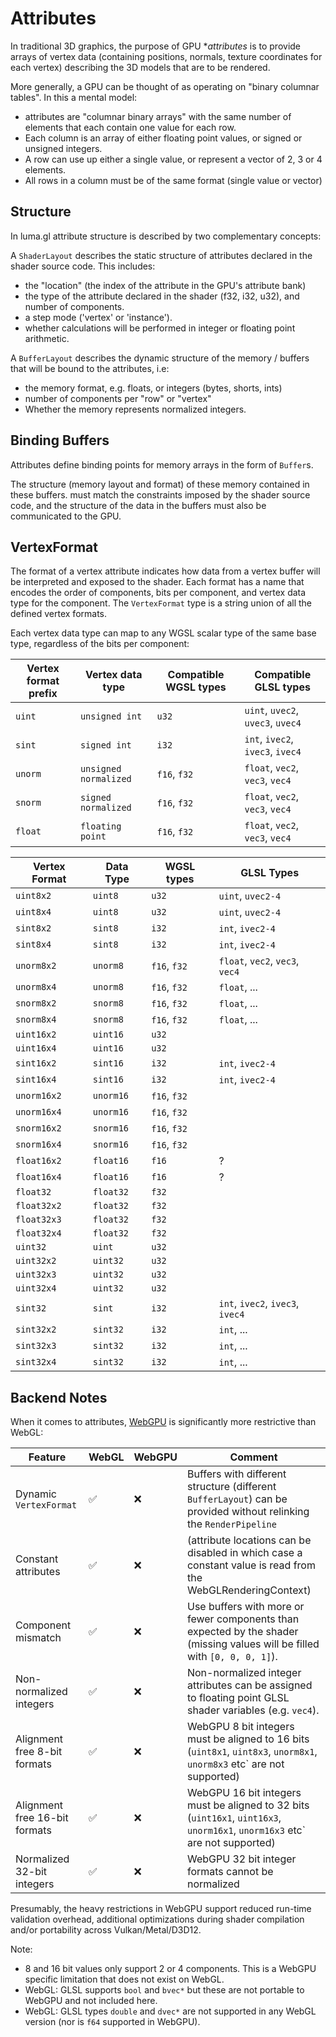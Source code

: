 # Attributes

In traditional 3D graphics, the purpose of GPU **attributes* is to 
provide arrays of vertex data (containing positions, normals, texture coordinates for each vertex) 
describing the 3D models that are to be rendered.

More generally, a GPU can be thought of as operating on "binary columnar tables". In this a mental model:
- attributes are "columnar binary arrays" with the same number of elements that each contain one value for each row. 
- Each column is an array of either floating point values, or signed or unsigned integers.
- A row can use up either a single value, or represent a vector of 2, 3 or 4 elements.
- All rows in a column must be of the same format (single value or vector)

## Structure

In luma.gl attribute structure is described by two complementary concepts:

A `ShaderLayout` describes the static structure of attributes 
declared in the shader source code. This includes:
- the "location" (the index of the attribute in the GPU's attribute bank)
- the type of the attribute declared in the shader (f32, i32, u32), and number of components.
- a step mode ('vertex' or 'instance').
- whether calculations will be performed in integer or floating point arithmetic.

A `BufferLayout` describes the dynamic structure of the memory / buffers that will be bound to the attributes, i.e: 
- the memory format, e.g. floats, or integers (bytes, shorts, ints)
- number of components per "row" or "vertex"
- Whether the memory represents normalized integers.

## Binding Buffers

Attributes define binding points for memory arrays in the form of `Buffer`s. 

The structure (memory layout and format) of these memory contained in these buffers.
must match the constraints imposed by the shader source code, 
and the structure of the data in the buffers must also be communicated to the GPU.

## VertexFormat

The format of a vertex attribute indicates how data from a vertex buffer 
will be interpreted and exposed to the shader. Each format has a name that encodes
the order of components, bits per component, and vertex data type for the component.
The `VertexFormat` type is a string union of all the defined vertex formats.

Each vertex data type can map to any WGSL scalar type of the same base type, regardless of the bits per component:

| Vertex format prefix | Vertex data type      | Compatible WGSL types | Compatible GLSL types             |
| -------------------- | --------------------- | --------------------- | --------------------------------- |
| `uint`               | `unsigned int`        | `u32`                 | `uint`, `uvec2`, `uvec3`, `uvec4` |
| `sint`               | `signed int`          | `i32`                 | `int`, `ivec2`, `ivec3`, `ivec4`  |
| `unorm`              | `unsigned normalized` | `f16`, `f32`          | `float`, `vec2`, `vec3`, `vec4`   |
| `snorm`              | `signed normalized`   | `f16`, `f32`          | `float`, `vec2`, `vec3`, `vec4`   |
| `float`              | `floating point`      | `f16`, `f32`          | `float`, `vec2`, `vec3`, `vec4`   |

| Vertex Format | Data Type | WGSL types   | GLSL Types                       |
| ------------- | --------- | ------------ | -------------------------------- |
| `uint8x2`     | `uint8`   | `u32`        | `uint`, `uvec2-4`                |
| `uint8x4`     | `uint8`   | `u32`        | `uint`, `uvec2-4`                |
| `sint8x2`     | `sint8`   | `i32`        | `int`, `ivec2-4`                 |
| `sint8x4`     | `sint8`   | `i32`        | `int`, `ivec2-4`                 |
| `unorm8x2`    | `unorm8`  | `f16`, `f32` | `float`, `vec2`, `vec3`, `vec4`  |
| `unorm8x4`    | `unorm8`  | `f16`, `f32` | `float`, ...                     |
| `snorm8x2`    | `snorm8`  | `f16`, `f32` | `float`, ...                     |
| `snorm8x4`    | `snorm8`  | `f16`, `f32` | `float`, ...                     |
| `uint16x2`    | `uint16`  | `u32`        |                                  |
| `uint16x4`    | `uint16`  | `u32`        |                                  |
| `sint16x2`    | `sint16`  | `i32`        | `int`, `ivec2-4`                 |
| `sint16x4`    | `sint16`  | `i32`        | `int`, `ivec2-4`                 |
| `unorm16x2`   | `unorm16` | `f16`, `f32` |                                  |
| `unorm16x4`   | `unorm16` | `f16`, `f32` |                                  |
| `snorm16x2`   | `snorm16` | `f16`, `f32` |                                  |
| `snorm16x4`   | `snorm16` | `f16`, `f32` |                                  |
| `float16x2`   | `float16` | `f16`        | ?                                |
| `float16x4`   | `float16` | `f16`        | ?                                |
| `float32`     | `float32` | `f32`        |                                  |
| `float32x2`   | `float32` | `f32`        |                                  |
| `float32x3`   | `float32` | `f32`        |                                  |
| `float32x4`   | `float32` | `f32`        |                                  |
| `uint32`      | `uint`    | `u32`        |                                  |
| `uint32x2`    | `uint32`  | `u32`        |                                  |
| `uint32x3`    | `uint32`  | `u32`        |                                  |
| `uint32x4`    | `uint32`  | `u32`        |                                  |
| `sint32`      | `sint`    | `i32`        | `int`, `ivec2`, `ivec3`, `ivec4` |
| `sint32x2`    | `sint32`  | `i32`        | `int`, ...                       |
| `sint32x3`    | `sint32`  | `i32`        | `int`, ...                       |
| `sint32x4`    | `sint32`  | `i32`        | `int`, ...                       |

## Backend Notes

When it comes to attributes, [WebGPU](https://www.w3.org/TR/webgpu/#vertex-state) is significantly more restrictive than WebGL:

| Feature                       | WebGL | WebGPU | Comment                                                                                                                    |
| ----------------------------- | ----- | ------ | -------------------------------------------------------------------------------------------------------------------------- |
| Dynamic `VertexFormat`        | ✅     | ❌      | Buffers with different structure (different `BufferLayout`) can be provided without relinking the `RenderPipeline`      |
| Constant attributes           | ✅     | ❌      | (attribute locations can be disabled in which case a constant value is read from the WebGLRenderingContext)                |
| Component mismatch            | ✅     | ❌      | Use buffers with more or fewer components than expected by the shader (missing values will be filled with `[0, 0, 0, 1]`). |
| Non-normalized integers       | ✅     | ❌      | Non-normalized integer attributes can be assigned to floating point GLSL shader variables (e.g. `vec4`).                   |
| Alignment free 8-bit formats  | ✅     | ❌      | WebGPU 8 bit integers must be aligned to 16 bits (`uint8x1`, `uint8x3`, `unorm8x1`, `unorm8x3` etc` are not supported)      |
| Alignment free 16-bit formats | ✅     | ❌      | WebGPU 16 bit integers must be aligned to 32 bits (`uint16x1`, `uint16x3`, `unorm16x1`, `unorm16x3` etc` are not supported) |
| Normalized 32-bit integers    | ✅     | ❌      | WebGPU 32 bit integer formats cannot be normalized                                                                         |

Presumably, the heavy restrictions in WebGPU support reduced run-time validation overhead, additional optimizations during shader compilation and/or portability across Vulkan/Metal/D3D12.

Note:
- 8 and 16 bit values only support 2 or 4 components. This is a WebGPU specific limitation that does not exist on WebGL.
- WebGL: GLSL supports `bool` and `bvec*` but these are not portable to WebGPU and not included here.
- WebGL: GLSL types `double` and `dvec*` are not supported in any WebGL version (nor is `f64` supported in WebGPU).
